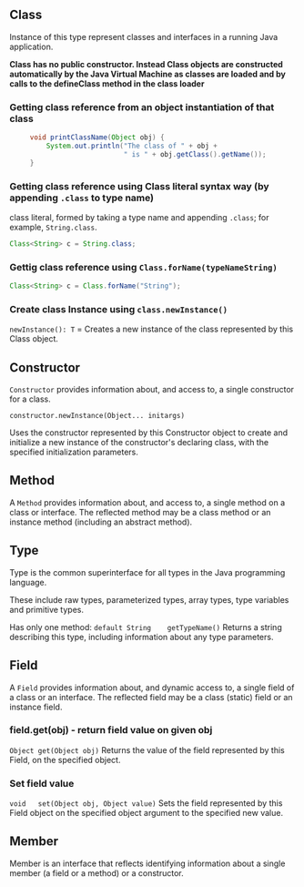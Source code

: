 

## Class 

Instance of this type represent classes and interfaces in a running Java application.

**Class has no public constructor. Instead Class objects are constructed automatically by the Java Virtual Machine as classes are loaded and by calls to the defineClass method in the class loader**

### Getting class reference from an object instantiation of that class

```java
     void printClassName(Object obj) {
         System.out.println("The class of " + obj +
                            " is " + obj.getClass().getName());
     }
```

### Getting class reference using Class literal syntax way (by appending `.class` to type name)

class literal, formed by taking a type name and appending `.class`; for example, `String.class`.

```java
Class<String> c = String.class;
```


### Gettig class reference using `Class.forName(typeNameString)`

```java
Class<String> c = Class.forName("String");
```


### Create class Instance using `class.newInstance()`

`newInstance(): T` = Creates a new instance of the class represented by this Class object.

## Constructor

`Constructor` provides information about, and access to, a single constructor for a class.

`constructor.newInstance(Object... initargs)`

Uses the constructor represented by this Constructor object to create and initialize a new instance of the constructor's declaring class, with the specified initialization parameters.



## Method

A `Method` provides information about, and access to, a single method on a class or interface. The reflected method may be a class method or an instance method (including an abstract method).

## Type

Type is the common superinterface for all types in the Java programming language. 

These include raw types, parameterized types, array types, type variables and primitive types.

Has only one method: `default String	getTypeName()`
Returns a string describing this type, including information about any type parameters.

## Field

A `Field` provides information about, and dynamic access to, a single field of a class or an interface. The reflected field may be a class (static) field or an instance field.

### field.get(obj) - return field value on given obj

`Object	get(Object obj)`
Returns the value of the field represented by this Field, on the specified object.

### Set field value

`void	set(Object obj, Object value)`
Sets the field represented by this Field object on the specified object argument to the specified new value.

## Member

Member is an interface that reflects identifying information about a single member (a field or a method) or a constructor.

